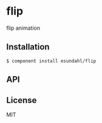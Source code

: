 
# flip

  flip animation

## Installation

    $ component install esundahl/flip

## API

   

## License

  MIT
